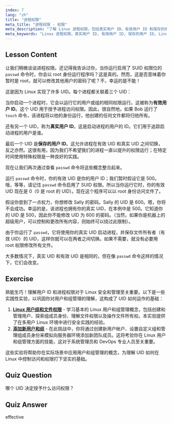 ```yaml
---
index: 7
lang: "zh"
title: "进程权限"
meta_title: "进程权限 - 权限"
meta_description: "了解 Linux 进程权限，包括真实用户 ID、有效用户 ID 和保存的用户 ID。理解 UID 如何影响安全性和命令执行。立即开始学习！"
meta_keywords: "Linux 进程权限，真实用户 ID, 有效用户 ID, 保存的用户 ID, Linux 安全，passwd 命令，Linux 教程，Linux 初学者"
---
```


## Lesson Content

让我们稍微谈谈进程权限。还记得我告诉过你，当你运行启用了 SUID 权限位的 `passwd` 命令时，你会以 root 身份运行程序吗？这是真的。然而，这是否意味着你暂时是 root，就可以修改其他用户的密码了呢？不，幸运的是不能！

这是因为 Linux 实现了许多 UID。每个进程都关联着三个 UID：

当你启动一个进程时，它会以运行它的用户或组的相同权限运行。这被称为**有效用户 ID**。这个 UID 用于授予进程访问权限。因此，很自然地，如果 Bob 运行了 `touch` 命令，该进程将以他的身份运行，他创建的任何文件都将归他所有。

还有另一个 UID，称为**真实用户 ID**。这是启动进程的用户的 ID。它们用于追踪启动进程的用户是谁。

最后一个 UID 是**保存的用户 ID**。这允许进程在有效 UID 和真实 UID 之间切换，反之亦然。这很有用，因为我们不希望我们的进程一直以提升的权限运行；在特定时间使用特殊权限是一种良好的实践。

现在让我们再次通过查看 `passwd` 命令将这些概念整合起来。

运行 `passwd` 命令时，你的有效 UID 是你的用户 ID；我们暂时假设它是 500。哦，等等，请记住 `passwd` 命令启用了 SUID 权限。所以当你运行它时，你的有效 UID 现在是 0（0 是 root 的 UID）。现在这个程序可以以 root 身份访问文件了。

假设你尝到了一点权力，你想修改 Sally 的密码。Sally 的 UID 是 600。嗯，你将不会成功。幸运的是，该进程也拥有你的真实 UID，在本例中是 500。它知道你的 UID 是 500，因此你不能修改 UID 为 600 的密码。（当然，如果你是机器上的超级用户，可以控制和更改所有内容，则始终可以绕过此限制）。

由于你运行了 `passwd`，它将使用你的真实 UID 启动进程，并保存文件所有者（有效 UID）的 UID，这样你就可以在两者之间切换。如果不需要，就没有必要用 root 权限修改所有文件。

大多数情况下，真实 UID 和有效 UID 是相同的，但在像 `passwd` 命令这样的情况下，它们会改变。

## Exercise

熟能生巧！理解用户 ID 和进程权限对于 Linux 安全和管理至关重要。以下是一些实践性实验，以巩固你对用户和组管理的理解，这构成了 UID 如何运作的基础：

1. **[Linux 用户组和文件权限](https://labex.io/zh/labs/linux-linux-user-group-and-file-permissions-18002)** - 学习基本的 Linux 用户和组管理概念，包括创建和管理用户、探索组成员身份、理解文件权限以及操作文件所有权。本实验提供了在多用户 Linux 环境中进行安全实践的经验。
2. **[添加新用户和组](https://labex.io/zh/labs/linux-add-new-user-and-group-17987)** - 在此挑战中，你将通过创建新用户帐户、设置自定义组和管理组成员身份来模拟向服务器环境添加新团队成员。这将考验你在 Linux 用户和组管理方面的技能，这对于系统管理员和 DevOps 专业人员至关重要。

这些实验将帮助你在实际场景中应用用户和组管理的概念，为理解 UID 如何在 Linux 中控制访问和权限打下坚实的基础。

## Quiz Question

哪个 UID 决定授予什么访问权限？

## Quiz Answer

effective

